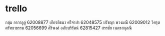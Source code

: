 # trello
กลุ่ม อากาลูลู่
62008877 เกียรติธนา ศรีจำปา
62048575 ปรัชญา พวงมณี
62009012 วิศรุต ศรัทธาธรรม
62056699 ศิริพงศ์ อภัยบริรัตน์
62815427 สรรชัย เนตรสกุลณี
